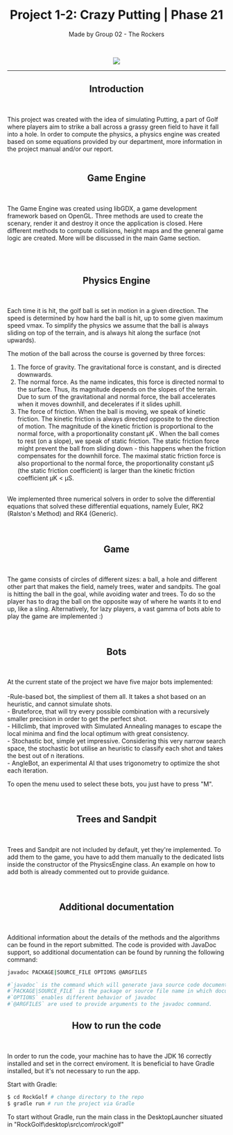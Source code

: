 <h1 align="center"> Project 1-2: Crazy Putting | Phase 21</h1>
<p align="center">Made by Group 02 - The Rockers</p><br>
<p align="center"><img src="https://i.imgur.com/sVwhinv.png"></p>

<hr>
<h2 align="center">Introduction</h2><br>
<p> This project was created with the idea of simulating Putting, a part of Golf where players aim to strike a ball across a grassy green field to have
it fall into a hole. In order to compute the physics, a physics engine was created based on some equations provided by our department, more information in the project manual and/or our report.
<br><br>
<h2 align="center"> Game Engine </h2><br>
<p>The Game Engine was created using libGDX, a game development framework based on OpenGL. Three methods are used to create the scenary, render it and destroy it once the application is closed. Here different methods to compute collisions, height maps and the general game logic are created. More will be discussed in the main Game section.</p>
<br><br></p>
<h2 align="center">Physics Engine</h2><br>

<p>Each time it is hit, the golf ball is set in motion in a given direction. The speed is determined by how hard the ball is hit, up to some given maximum speed vmax.
To simplify the physics we assume that the ball is always sliding on top of the terrain, and is always hit along the surface (not upwards).

The motion of the ball across the course is governed by three forces:
1. The force of gravity. The gravitational force is constant, and is directed downwards.
2. The normal force. As the name indicates, this force is directed normal to the
surface. Thus, its magnitude depends on the slopes of the terrain. Due to sum of
the gravitational and normal force, the ball accelerates when it moves downhill, and
decelerates if it slides uphill.
3. The force of friction. When the ball is moving, we speak of kinetic friction. The
kinetic friction is always directed opposite to the direction of motion. The magnitude
of the kinetic friction is proportional to the normal force, with a proportionality
constant μK .
When the ball comes to rest (on a slope), we speak of static friction. The static
friction force might prevent the ball from sliding down - this happens when the
friction compensates for the downhill force. The maximal static friction force is also
proportional to the normal force, the proportionality constant μS (the static friction
coefficient) is larger than the kinetic friction coefficient μK < μS.<br>
<br>
We  implemented three numerical solvers in order to solve the differential equations that solved these differential equations, namely Euler, RK2 (Ralston's Method) and RK4 (Generic).
                                                                    </p><br>

<h2 align="center">Game</h2><br>

<p>The game consists of circles of different sizes: a ball, a hole and different other part that makes the field, namely trees, water and sandpits. The goal is hitting the ball in the goal, while avoiding water and trees. To do so the player has to drag the ball on the opposite way of where he wants it to end up, like a sling. Alternatively, for lazy players, a vast gamma of bots able to play the game are implemented :)</p><br>
<h2 align="center">Bots</h2><br>
<p> At the current state of the project we have five major bots implemented:<br><br>
-Rule-based bot, the simpliest of them all. It takes a shot based on an heuristic, and cannot simulate shots.<br>
- Bruteforce, that will try every possible combination with a recursively smaller precision in order to get the perfect shot. <br>
- Hillclimb, that improved with Simulated Annealing manages to escape the local minima and find the local optimum with great consistency.<br>
- Stochastic bot, simple yet impressive. Considering this very narrow search space, the stochastic bot utilise an heuristic to classify each shot and takes the best out of n iterations.<br>
- AngleBot, an experimental AI that uses trigonometry to optimize the shot each iteration.
  
  To open the menu used to select these bots, you just have to press "M".</p>
  <br>
 <h2 align="center">Trees and Sandpit</h2><br>
 <p> Trees and Sandpit are not included by default, yet they're implemented. To add them to the game, you have to add them manually to the dedicated lists inside the constructor of the PhysicsEngine class. An example on how to add both is already commented out to provide guidance.</p>
 <br>
<h2 align="center">Additional documentation</h2><br>
<p> Additional information about the details of the methods and the algorithms can be found in the report submitted. The code is provided with JavaDoc support, so additional documentation can be found by running the following command:</p>

```bash
javadoc PACKAGE|SOURCE_FILE OPTIONS @ARGFILES

#`javadoc` is the command which will generate java source code documentation.
#`PACKAGE|SOURCE_FILE` is the package or source file name in which documentation will be generated.
#`OPTIONS` enables different behavior of javadoc
#`@ARGFILES` are used to provide arguments to the javadoc command.
```
<h2 align="center">How to run the code</h2><br>
<p> In order to run the code, your machine has to have the JDK 16 correctly installed and set in the correct enviroment. It is beneficial to have Gradle installed, but it's not necessary to run the app. <br> 
  
Start with Gradle:

```bash
$ cd RockGolf # change directory to the repo
$ gradle run # run the project via Gradle
```
  
To start without Gradle, run the main class in the DesktopLauncher situated in "RockGolf\desktop\src\com\rock\golf"
